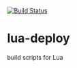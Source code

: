[![Build Status](http://ci.sagrid.ac.za/buildStatus/icon?job=lua-deploy)](http://ci.sagrid.ac.za/job/lua-deploy/)

# lua-deploy

build scripts for Lua
